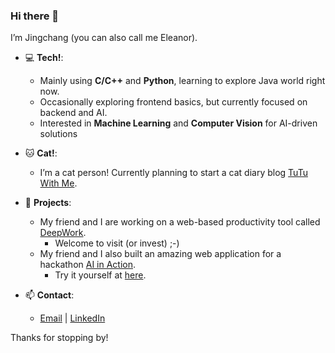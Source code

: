 ### Hi there 👋
I’m Jingchang (you can also call me Eleanor).

- 💻 **Tech!**: 
  - Mainly using **C/C++** and **Python**, learning to explore Java world right now.
  - Occasionally exploring frontend basics, but currently focused on backend and AI.
  - Interested in **Machine Learning** and **Computer Vision** for AI-driven solutions

- 🐱 **Cat!**: 
  - I’m a cat person! Currently planning to start a cat diary blog [TuTu With Me](https://tutuwith.me/).

- 🚀 **Projects**: 
  - My friend and I are working on a web-based productivity tool called [DeepWork](https://github.com/DeepWork2025).
    - Welcome to visit (or invest) ;-)
  - My friend and I also built an amazing web application for a hackathon [AI in Action](https://devpost.com/software/deeeep).
    - Try it yourself at [here](https://toweel-frontend.web.app).

- 📫 **Contact**: 
  - [Email](mailto:huj1@tcd.ie) | [LinkedIn](https://www.linkedin.com/in/jingchang-hu/)

Thanks for stopping by!
